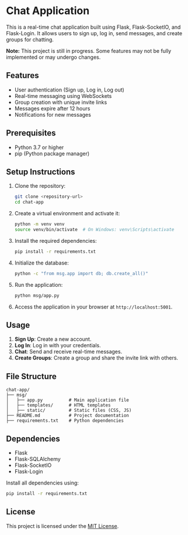 # Chat Application

This is a real-time chat application built using Flask, Flask-SocketIO, and Flask-Login. It allows users to sign up, log in, send messages, and create groups for chatting.

**Note:** This project is still in progress. Some features may not be fully implemented or may undergo changes.

## Features

- User authentication (Sign up, Log in, Log out)
- Real-time messaging using WebSockets
- Group creation with unique invite links
- Messages expire after 12 hours
- Notifications for new messages

## Prerequisites

- Python 3.7 or higher
- pip (Python package manager)

## Setup Instructions

1. Clone the repository:
   ```bash
   git clone <repository-url>
   cd chat-app
   ```

2. Create a virtual environment and activate it:
   ```bash
   python -m venv venv
   source venv/bin/activate  # On Windows: venv\Scripts\activate
   ```

3. Install the required dependencies:
   ```bash
   pip install -r requirements.txt
   ```

4. Initialize the database:
   ```bash
   python -c "from msg.app import db; db.create_all()"
   ```

5. Run the application:
   ```bash
   python msg/app.py
   ```

6. Access the application in your browser at `http://localhost:5001`.

## Usage

1. **Sign Up**: Create a new account.
2. **Log In**: Log in with your credentials.
3. **Chat**: Send and receive real-time messages.
4. **Create Groups**: Create a group and share the invite link with others.

## File Structure

```
chat-app/
├── msg/
│   ├── app.py          # Main application file
│   ├── templates/      # HTML templates
│   ├── static/         # Static files (CSS, JS)
├── README.md           # Project documentation
├── requirements.txt    # Python dependencies
```

## Dependencies

- Flask
- Flask-SQLAlchemy
- Flask-SocketIO
- Flask-Login

Install all dependencies using:
```bash
pip install -r requirements.txt
```

## License

This project is licensed under the [MIT License](LICENSE).
